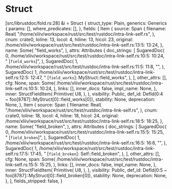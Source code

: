 # Struct

[src/librustdoc/fold.rs:28] &i = Struct {
    struct_type: Plain,
    generics: Generics {
        params: [],
        where_predicates: [],
    },
    fields: [
        Item {
            source: Span {
                filename: Real(
                    "/home/xliiv/workspace/rust/src/test/rustdoc/intra-link-self.rs",
                ),
                cnum: crate0,
                loline: 13,
                locol: 4,
                hiline: 13,
                hicol: 23,
                original: /home/xliiv/workspace/rust/src/test/rustdoc/intra-link-self.rs:13:5: 13:24,
            },
            name: Some(
                "field_works",
            ),
            attrs: Attributes {
                doc_strings: [
                    SugaredDoc(
                        0,
                        /home/xliiv/workspace/rust/src/test/rustdoc/intra-link-self.rs:10:5: 10:24,
                        " [`field_works`]",
                    ),
                    SugaredDoc(
                        1,
                        /home/xliiv/workspace/rust/src/test/rustdoc/intra-link-self.rs:11:5: 11:8,
                        "",
                    ),
                    SugaredDoc(
                        1,
                        /home/xliiv/workspace/rust/src/test/rustdoc/intra-link-self.rs:12:5: 12:47,
                        " [`field_works`]: MyStruct::field_works",
                    ),
                ],
                other_attrs: [],
                cfg: None,
                span: Some(
                    /home/xliiv/workspace/rust/src/test/rustdoc/intra-link-self.rs:10:5: 10:24,
                ),
                links: [],
                inner_docs: false,
                impl_name: None,
            },
            inner: StructFieldItem(
                Primitive(
                    U8,
                ),
            ),
            visibility: Public,
            def_id: DefId(0:4 ~ foo[8787]::MyStruct[0]::field_works[0]),
            stability: None,
            deprecation: None,
        },
        Item {
            source: Span {
                filename: Real(
                    "/home/xliiv/workspace/rust/src/test/rustdoc/intra-link-self.rs",
                ),
                cnum: crate0,
                loline: 18,
                locol: 4,
                hiline: 18,
                hicol: 24,
                original: /home/xliiv/workspace/rust/src/test/rustdoc/intra-link-self.rs:18:5: 18:25,
            },
            name: Some(
                "field_broken",
            ),
            attrs: Attributes {
                doc_strings: [
                    SugaredDoc(
                        0,
                        /home/xliiv/workspace/rust/src/test/rustdoc/intra-link-self.rs:15:5: 15:25,
                        " [`field_broken`]",
                    ),
                    SugaredDoc(
                        1,
                        /home/xliiv/workspace/rust/src/test/rustdoc/intra-link-self.rs:16:5: 16:8,
                        "",
                    ),
                    SugaredDoc(
                        1,
                        /home/xliiv/workspace/rust/src/test/rustdoc/intra-link-self.rs:17:5: 17:45,
                        " [`field_broken`]: Self::field_broken",
                    ),
                ],
                other_attrs: [],
                cfg: None,
                span: Some(
                    /home/xliiv/workspace/rust/src/test/rustdoc/intra-link-self.rs:15:5: 15:25,
                ),
                links: [],
                inner_docs: false,
                impl_name: None,
            },
            inner: StructFieldItem(
                Primitive(
                    U8,
                ),
            ),
            visibility: Public,
            def_id: DefId(0:5 ~ foo[8787]::MyStruct[0]::field_broken[0]),
            stability: None,
            deprecation: None,
        },
    ],
    fields_stripped: false,
}

